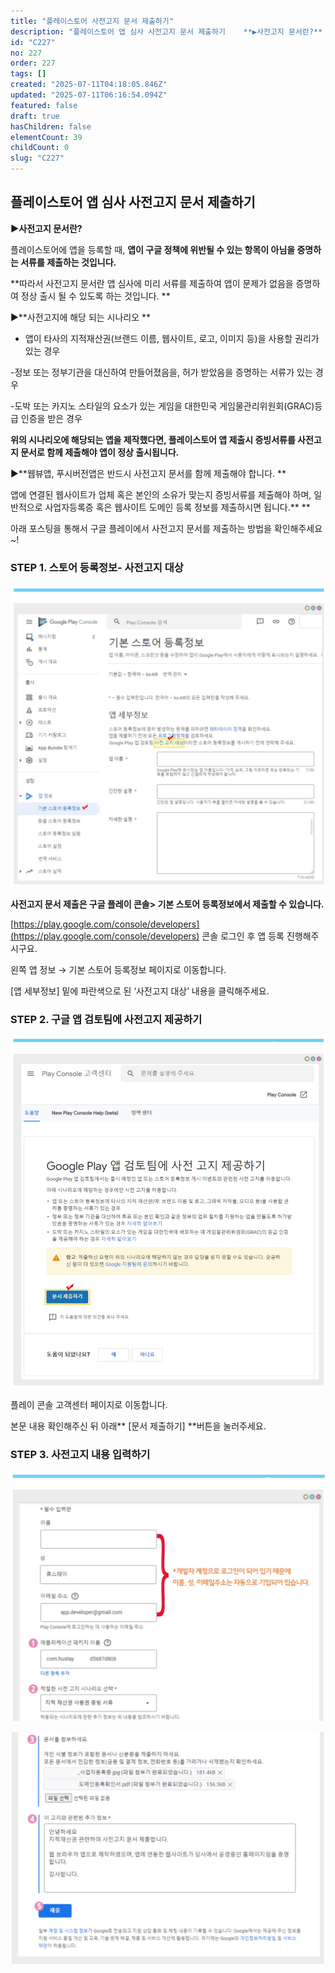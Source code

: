 ```yaml
---
title: "플레이스토어 사전고지 문서 제출하기"
description: "플레이스토어 앱 심사 사전고지 문서 제출하기    **▶사전고지 문서란?**  플레이스토어에 앱을 등록할 때, **앱이 구글 정책에 위반될 수 있는 항목이 아님을 증명하는 서류를 제출하는 것입니다.**  **따라서 사전고지 문서란 앱 심사에 미리 서류를 제출하여..."
id: "C227"
no: 227
order: 227
tags: []
created: "2025-07-11T04:18:05.846Z"
updated: "2025-07-11T06:16:54.094Z"
featured: false
draft: true
hasChildren: false
elementCount: 39
childCount: 0
slug: "C227"
---
```


## 플레이스토어 앱 심사 사전고지 문서 제출하기



**▶사전고지 문서란?**

플레이스토어에 앱을 등록할 때, **앱이 구글 정책에 위반될 수 있는 항목이 아님을 증명하는 서류를 제출하는 것입니다.**

**따라서 사전고지 문서란 앱 심사에 미리 서류를 제출하여 앱이 문제가 없음을 증명하여 정상 출시 될 수 있도록 하는 것입니다. **



▶**사전고지에 해당 되는 시나리오 **

- 앱이 타사의 지적재산권(브랜드 이름, 웹사이트, 로고, 이미지 등)을 사용할 권리가 있는 경우

-정보 또는 정부기관을 대신하여 만들어졌음을, 허가 받았음을 증명하는 서류가 있는 경우 

-도박 또는 카지노 스타일의 요소가 있는 게임을 대한민국 게임물관리위원회(GRAC)등급 인증을 받은 경우 

**위의 시나리오에 해당되는 앱을 제작했다면, 플레이스토어 앱 제출시 증빙서류를 사전고지 문서로 함께 제출해야 앱이 정상 출시됩니다.**



▶**웹뷰앱, 푸시버전앱은 반드시 사전고지 문서를 함께 제출해야 합니다. **

앱에 연결된 웹사이트가 업체 혹은 본인의 소유가 맞는지 증빙서류를 제출해야 하며, 일반적으로 사업자등록증 혹은 웹사이트 도메인 등록 정보를 제출하시면 됩니다.**  **

아래 포스팅을 통해서 구글 플레이에서 사전고지 문서를 제출하는 방법을 확인해주세요~!



### STEP 1. 스토어 등록정보- 사전고지 대상 



![file](/images/3e7212fa6c1f51892945f23c9964bb42.jpg)

**사전고지 문서 제출은 구글 플레이 콘솔> 기본 스토어 등록정보에서 제출할 수 있습니다.**

[https://play.google.com/console/developers](https://play.google.com/console/developers)  콘솔 로그인 후 앱 등록 진행해주시구요.

왼쪽 앱 정보 → 기본 스토어 등록정보 페이지로 이동합니다.

[앱 세부정보] 밑에  파란색으로 된 ‘사전고지 대상’ 내용을 클릭해주세요.  



### STEP 2. 구글 앱 검토팀에 사전고지 제공하기



![file](/images/de8d7e3ee079d4201137ea867b2839c5.jpg)

플레이 콘솔 고객센터 페이지로 이동합니다. 

본문 내용 확인해주신 뒤  아래** [문서 제출하기] **버튼을 눌러주세요.



### STEP 3. 사전고지 내용 입력하기 



![file](/images/c7353d22bf8254d0a520b2f98815ec1b.jpg)

![file](/images/4ff206142f4dd52cf8a8e29c758a8150.jpg)
